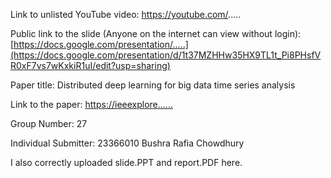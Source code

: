 Link to unlisted YouTube video:
https://youtube.com/.....

Public link to the slide (Anyone on the internet can view without login):
[https://docs.google.com/presentation/.....](https://docs.google.com/presentation/d/1t37MZHHw35HX9TL1t_Pi8PHsfVR0xF7vs7wKxkiR1uI/edit?usp=sharing)

Paper title:
Distributed deep learning for big data time series analysis

Link to the paper:
[https://ieeexplore......](https://link.springer.com/chapter/10.1007/978-3-031-15063-0_31)

Group Number:
27

Individual Submitter:
23366010 Bushra Rafia Chowdhury

I also correctly uploaded slide.PPT and report.PDF here.
